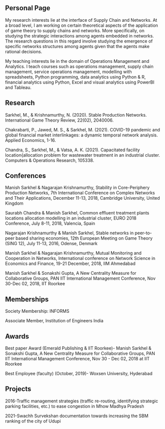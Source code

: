 ## Personal Page


My research interests lie at the interface of Supply Chain and Networks. At a broad level, I am working on certain theoretical aspects of the application of game theory to supply chains and networks. More specifically, on studying the strategic interactions among agents embedded in networks. The research questions in this regard involve studying the emergence of specific networks structures among agents given that the agents make rational decisions. 

My teaching interests lie in the domain of Operations Management and Analytics. I teach courses such as operations management, supply chain management, service operations management, modelling with spreadsheets, Python programming, data analytics using Python & R, financial analytics using Python, Excel and visual analytics using PowerBI and Tableau.  


## Research

Sarkhel, M., & Krishnamurthy, N. (2020). Stable Production Networks. International Game Theory Review, 22(02), 2040006.

Chakrabarti, P., Jawed, M. S., & Sarkhel, M. (2021). COVID-19 pandemic and global financial market interlinkages: a dynamic temporal network analysis. Applied Economics, 1-16. 

Chandra, S., Sarkhel, M., & Vatsa, A. K. (2021). Capacitated facility location{allocation problem for wastewater treatment in an industrial cluster. Computers & Operations Research, 105338.



## Conferences
Manish Sarkhel & Nagarajan Krishnamurthy, Stability in Core-Periphery Production Networks, 7th International Conference on Complex Networks and Their Applications, December 11-13, 2018, Cambridge University, United Kingdom

Saurabh Chandra & Manish Sarkhel, Common effluent treatment plants locations allocation modelling in an industrial cluster, EURO 2018 Conference, July 8-11, 2018, Valencia, Spain

Nagarajan Krishnamurthy & Manish Sarkhel, Stable networks in peer-to-peer based sharing economies, 12th European Meeting on Game Theory (SING 12), July 11-13, 2016, Odense, Denmark

Manish Sarkhel & Nagarajan Krishnamurthy, Mutual Monitoring and Cooperation in Networks, International conference on Network Science in Economics and Finance, 19-21 December, 2018, IIM Ahmedabad

Manish Sarkhel & Sonakshi Gupta, A New Centrality Measure for Collaborative Groups, PAN IIT International Management Conference, Nov 30-Dec 02, 2018, IIT Roorkee

## Memberships

Society Membership: INFORMS 

Associate Member, Institution of Engineers India


## Awards
Best paper Award (Emerald Publishing & IIT Roorkee)- Manish Sarkhel & Sonakshi Gupta, A New Centrality Measure for Collaborative Groups, PAN IIT International Management Conference, Nov 30 - Dec 02, 2018 at IIT Roorkee

Best Employee (faculty) (October, 2019)- Woxsen University, Hyderabad


## Projects

2016-Traffic management strategies (traffic re-routing, identifying strategic parking facilities, etc.) to ease congestion in Mhow Madhya Pradesh

2021-Swachh Survekshan documentation towards increasing the SBM ranking of the city of Udupi 


